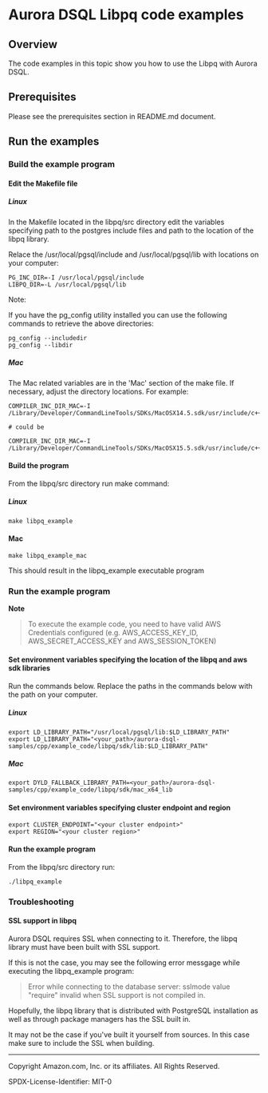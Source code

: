 # Aurora DSQL Libpq code examples

## Overview

The code examples in this topic show you how to use the Libpq with Aurora DSQL. 

## Prerequisites

Please see the prerequisites section in README.md document.

## Run the examples

### Build the example program

#### Edit the Makefile file

##### Linux 

In the Makefile located in the libpq/src directory edit the variables specifying path to the postgres include files and path to the location of the libpq library.

Relace the /usr/local/pgsql/include and /usr/local/pgsql/lib with locations on your computer:

```
PG_INC_DIR=-I /usr/local/pgsql/include
LIBPQ_DIR=-L /usr/local/pgsql/lib
```

Note:

If you have the pg_config utility installed you can use the following commands to retrieve the above directories:

```
pg_config --includedir
pg_config --libdir
```

##### Mac 

The Mac related variables are in the 'Mac' section of the make file.
If necessary, adjust the directory locations. 
For example:

```
COMPILER_INC_DIR_MAC=-I /Library/Developer/CommandLineTools/SDKs/MacOSX14.5.sdk/usr/include/c++/v1

# could be 

COMPILER_INC_DIR_MAC=-I /Library/Developer/CommandLineTools/SDKs/MacOSX15.5.sdk/usr/include/c++/v1
```

#### Build the program

From the libpq/src directory run make command:

##### Linux

```
make libpq_example
```

#### Mac 

```
make libpq_example_mac
```

This should result in the libpq_example executable program

### Run the example program

**Note**
> To execute the example code, you need to have valid AWS Credentials configured (e.g. AWS_ACCESS_KEY_ID, AWS_SECRET_ACCESS_KEY and AWS_SESSION_TOKEN)

#### Set environment variables specifying the location of the libpq and aws sdk libraries

Run the commands below.
Replace the paths in the commands below with the path on your computer.

##### Linux

```
export LD_LIBRARY_PATH="/usr/local/pgsql/lib:$LD_LIBRARY_PATH"
export LD_LIBRARY_PATH="<your_path>/aurora-dsql-samples/cpp/example_code/libpq/sdk/lib:$LD_LIBRARY_PATH"
```

##### Mac

```
export DYLD_FALLBACK_LIBRARY_PATH=<your_path>/aurora-dsql-samples/cpp/example_code/libpq/sdk/mac_x64_lib
```

#### Set environment variables specifying cluster endpoint and region

```
export CLUSTER_ENDPOINT="<your cluster endpoint>"
export REGION="<your cluster region>"
```

#### Run the example program

From the libpq/src directory run:

```
./libpq_example
```

### Troubleshooting

#### SSL support in libpq

Aurora DSQL requires SSL when connecting to it. Therefore, the libpq library must have been built with SSL support.

If this is not the case, you may see the following error messgage while executing the libpq_example program:

>
>Error while connecting to the database server: sslmode value "require" invalid when SSL support is not compiled in.

Hopefully, the libpq library that is distributed with PostgreSQL installation as well as through package managers has the SSL built in. 

It may not be the case if you've built it yourself from sources. In this case make sure to include the SSL when building.

---

Copyright Amazon.com, Inc. or its affiliates. All Rights Reserved.

SPDX-License-Identifier: MIT-0
